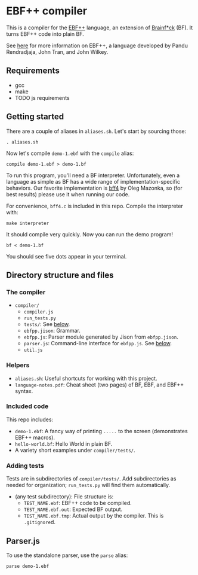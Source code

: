# EBF++ compiler

This is a compiler for the [EBF++][ebfpp] language, an extension of
[Brainf\*ck][bf] (BF). It turns EBF++ code into plain BF.

See [here][ebfpp] for more information on EBF++, a language developed by Pandu
Rendradjaja, John Tran, and John Wilkey.

## Requirements
- gcc
- make
- TODO js requirements

## Getting started
There are a couple of aliases in `aliases.sh`. Let's start by sourcing those:

    . aliases.sh

Now let's compile `demo-1.ebf` with the `compile` alias:

    compile demo-1.ebf > demo-1.bf

To run this program, you'll need a BF interpreter. Unfortunately, even a
language as simple as BF has a wide range of implementation-specific
behaviors. Our favorite implementation is [bff4] by Oleg Mazonka, so (for best
results) please use it when running our code.

For convenience, `bff4.c` is included in this repo. Compile the interpreter
with:

    make interpreter

It should compile very quickly. Now you can run the demo program!

    bf < demo-1.bf

You should see five dots appear in your terminal.


## Directory structure and files

### The compiler
- `compiler/`
  - `compiler.js`
  - `run_tests.py`
  - `tests/`: See [below](#adding-tests).
  - `ebfpp.jison`: Grammar.
  - `ebfpp.js`: Parser module generated by Jison from `ebfpp.jison`.
  - `parser.js`: Command-line interface for `ebfpp.js`. See
    [below](#parser.js).
  - `util.js`

### Helpers
- `aliases.sh`: Useful shortcuts for working with this project.
- `language-notes.pdf`: Cheat sheet (two pages) of BF, EBF, and EBF++ syntax.

### Included code
This repo includes:

- `demo-1.ebf`: A fancy way of printing `.....` to the screen
  (demonstrates EBF++ macros).
- `hello-world.bf`: Hello World in plain BF.
- A variety short examples under `compiler/tests/`.

### Adding tests
Tests are in subdirectories of `compiler/tests/`. Add subdirectories as needed
for organization; `run_tests.py` will find them automatically.

- (any test subdirectory): File structure is:
  - `TEST_NAME.ebf`: EBF++ code to be compiled.
  - `TEST_NAME.ebf.out`: Expected BF output.
  - `TEST_NAME.ebf.tmp`: Actual output by the compiler. This is
    `.gitignore`d.

## Parser.js
To use the standalone parser, use the `parse` alias:

    parse demo-1.ebf


[ebfpp]: https://prendradjaja.github.io/ebfpp-demo/
[bf]: https://en.wikipedia.org/wiki/Brainfuck
[bff4]: http://mazonka.com/brainf/
